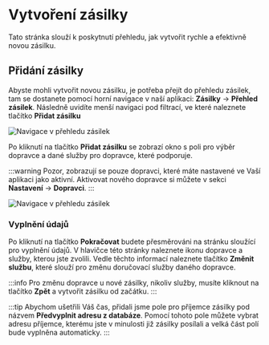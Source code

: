 ﻿---
sidebar_position: 1
---

# Vytvoření zásilky

Tato stránka slouží k poskytnutí přehledu, jak vytvořit rychle a efektivně novou zásilku.

## Přidání zásilky

Abyste mohli vytvořit novou zásilku, je potřeba přejít do přehledu zásilek, tam se dostanete pomocí horní navigace v naší aplikaci: **Zásilky** -> **Přehled zásilek**. Následně uvidíte menší navigaci pod filtrací, ve které naleznete tlačítko **Přidat zásilku**

![Navigace v přehledu zásilek](/img/package/overview/filter-actions.png)

Po kliknutí na tlačítko **Přidat zásilku** se zobrazí okno s poli pro výběr dopravce a dané služby pro dopravce, které podporuje.

:::warning
	Pozor, zobrazují se pouze dopravci, které máte nastavené ve Vaší aplikaci jako aktivní. Aktivovat nového dopravce si můžete v sekci **Nastavení** -> **Dopravci**.
:::

![Navigace v přehledu zásilek](/img/package/overview/package-create.png)

### Vyplnění údajů
Po kliknutí na tlačítko **Pokračovat** budete přesměrováni na stránku sloužící pro vyplnění údajů. V hlavičce této stránky naleznete ikonu dopravce a služby, kterou jste zvolili.
Vedle těchto informací naleznete tlačítko **Změnit službu**, které slouží pro změnu doručovací služby daného dopravce.

:::info
Pro změnu dopravce u nové zásilky, nikoliv služby, musíte kliknout na tlačítko **Zpět** a vytvořit zásilku od začátku.
:::

:::tip
Abychom ušetřili Váš čas, přidali jsme pole pro příjemce zásilky pod názvem **Předvyplnit adresu z databáze**. Pomocí tohoto pole můžete vybrat adresu příjemce, 
kterému jste v minulosti již zásilky posílali a velká část polí bude vyplněna automaticky.
:::